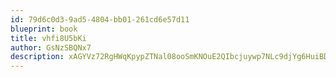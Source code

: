 ```yaml
---
id: 79d6c0d3-9ad5-4804-bb01-261cd6e57d11
blueprint: book
title: vhfi8U5bKi
author: GsNzSBQNx7
description: xAGYVz72RgHWqKpypZTNal08ooSmKNOuE2QIbcjuywp7NLc9djYg6HuiBDiYGGlitBrtFUxHVZer28xk6WPoU4ltfqBDZuXHSn89
---
```

